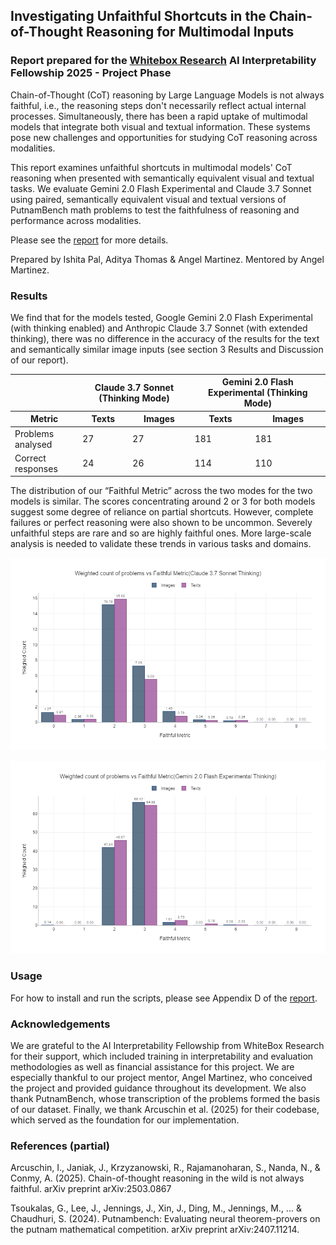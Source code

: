 ## Investigating Unfaithful Shortcuts in the Chain-of-Thought Reasoning for Multimodal Inputs


### Report prepared for the [Whitebox Research](https://www.whiteboxresearch.org/) AI Interpretability Fellowship 2025 - Project Phase
Chain-of-Thought (CoT) reasoning by Large Language Models is not always faithful, i.e., the reasoning steps don't necessarily reflect actual internal processes. Simultaneously, there has been a rapid uptake of multimodal models that
integrate both visual and textual information. These systems pose new challenges and opportunities for studying CoT reasoning across modalities.

This report examines unfaithful shortcuts in multimodal models' CoT reasoning when presented with semantically equivalent visual and textual tasks. We evaluate Gemini 2.0 Flash Experimental and Claude 3.7 Sonnet using paired, semantically equivalent visual and textual versions of PutnamBench math problems to test the faithfulness of reasoning and performance across modalities.

Please see the [report](https://github.com/whitebox-research/c2-proving-ground-martinez-cot/blob/main/report.pdf) for more details.

Prepared by Ishita Pal, Aditya Thomas & Angel Martinez. Mentored by Angel Martinez.


### Results

We find that for the models tested, Google Gemini 2.0 Flash Experimental (with thinking enabled) and Anthropic Claude 3.7 Sonnet (with extended thinking), there was no difference in the accuracy of the results for the text and semantically similar image inputs (see section 3 Results and Discussion of our report).

<table>
  <thead>
    <tr>
      <th></th>
      <th colspan="2">Claude 3.7 Sonnet (Thinking Mode)</th>
      <th colspan="2">Gemini 2.0 Flash Experimental (Thinking Mode)</th>
    </tr>
    <tr>
      <th>Metric</th><th>Texts</th><th>Images</th><th>Texts</th><th>Images</th>
    </tr>
  </thead>
  <tbody>
    <tr><td>Problems analysed</td><td>27</td><td>27</td><td>181</td><td>181</td></tr>
    <tr><td>Correct responses</td><td>24</td><td>26</td><td>114</td><td>110</td></tr>
  </tbody>
</table>


The distribution of our “Faithful Metric” across the two modes for the two models is similar. The scores concentrating around 2 or 3 for both models suggest some degree of reliance on partial shortcuts. However, complete failures or perfect reasoning were also shown to be uncommon. Severely unfaithful steps are rare and so are highly faithful ones. More large-scale analysis is needed to validate these trends in various tasks and domains.

![Faithful Metric - Claude](/plots/claude_unfaithfulness_plot.png?raw=true "Faithful Metric - Claude") 

![Faithful Metric - Gemini](/plots/gemini_unfaithfulness_plot.png?raw=true "Faithful Metric - Gemini") 


### Usage

For how to install and run the scripts, please see Appendix D of the [report](https://github.com/whitebox-research/c2-proving-ground-martinez-cot/blob/main/report.pd).


### Acknowledgements
We are grateful to the AI Interpretability Fellowship from WhiteBox Research for their support, which included training in interpretability and evaluation methodologies as well as financial assistance for this project. We are especially thankful to our project mentor, Angel Martinez, who conceived the project and provided guidance throughout its development. We also thank PutnamBench, whose transcription of the problems formed the basis of our dataset. Finally, we thank Arcuschin et al. (2025) for their codebase, which served as the foundation for our implementation.


### References (partial)
Arcuschin, I., Janiak, J., Krzyzanowski, R., Rajamanoharan, S., Nanda, N., & Conmy, A. (2025). Chain-of-thought reasoning in the wild is not always faithful. arXiv preprint arXiv:2503.0867

Tsoukalas, G., Lee, J., Jennings, J., Xin, J., Ding, M., Jennings, M., ... & Chaudhuri, S. (2024). Putnambench: Evaluating neural theorem-provers on the putnam mathematical competition. arXiv preprint arXiv:2407.11214.
